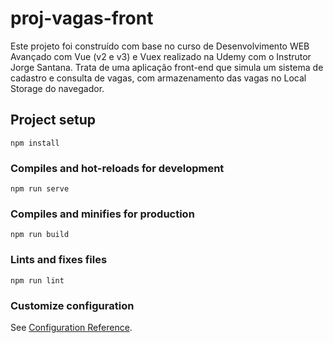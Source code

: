 # proj-vagas-front

Este projeto foi construído com base no curso de Desenvolvimento WEB Avançado com Vue (v2 e v3) e Vuex realizado na Udemy com o Instrutor Jorge Santana.
Trata de uma aplicação front-end que simula um sistema de cadastro e consulta de vagas, com armazenamento das vagas no Local Storage do navegador.

## Project setup
```
npm install
```

### Compiles and hot-reloads for development
```
npm run serve
```

### Compiles and minifies for production
```
npm run build
```

### Lints and fixes files
```
npm run lint
```

### Customize configuration
See [Configuration Reference](https://cli.vuejs.org/config/).
